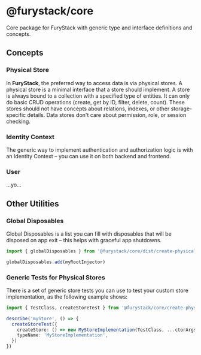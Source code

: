 # @furystack/core

Core package for FuryStack with generic type and interface definitions and concepts.

## Concepts

### Physical Store

In **FuryStack**, the preferred way to access data is via physical stores. A physical store is a minimal interface that a store should implement. A store is always bound to a collection with a specified type of entities. It can only do basic CRUD operations (create, get by ID, filter, delete, count). These stores should not have concepts about relations, indexes, or other storage-specific details. Data stores don't care about permission, role, or session checking.

### Identity Context

The generic way to implement authentication and authorization logic is with an Identity Context – you can use it on both backend and frontend.

### User

...yo...

## Other Utilities

### Global Disposables

Global Disposables is a list you can fill with disposables that will be disposed on app exit – this helps with graceful app shutdowns.

```ts
import { globalDisposables } from '@furystack/core/dist/create-physical-store-tests'

globalDisposables.add(myRootInjector)
```

### Generic Tests for Physical Stores

There is a set of generic store tests you can use to test your custom store implementation, as the following example shows:

```ts
import { TestClass, createStoreTest } from '@furystack/core/create-physical-store-tests'

describe('myStore', () => {
  createStoreTest({
    createStore: () => new MyStoreImplementation(TestClass, ...ctorArgs),
    typeName: 'MyStoreImplementation',
  })
})
```
